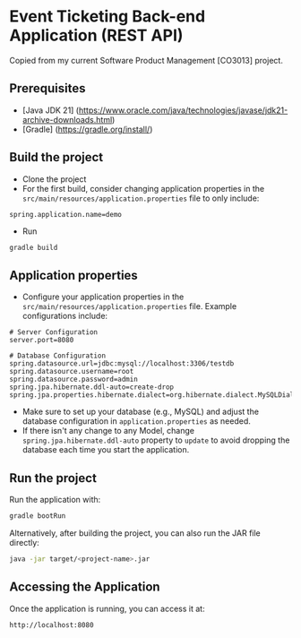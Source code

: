 # Event Ticketing Back-end Application (REST API)

Copied from my current Software Product Management [CO3013] project.

## Prerequisites

* [Java JDK 21] (https://www.oracle.com/java/technologies/javase/jdk21-archive-downloads.html)
* [Gradle] (https://gradle.org/install/)

## Build the project
- Clone the project
- For the first build, consider changing application properties in the `src/main/resources/application.properties` file to only include:
```properties
spring.application.name=demo
```
- Run 
```bash
gradle build
```

## Application properties
- Configure your application properties in the `src/main/resources/application.properties` file. Example configurations include:

```properties
# Server Configuration
server.port=8080

# Database Configuration
spring.datasource.url=jdbc:mysql://localhost:3306/testdb
spring.datasource.username=root
spring.datasource.password=admin
spring.jpa.hibernate.ddl-auto=create-drop
spring.jpa.properties.hibernate.dialect=org.hibernate.dialect.MySQLDialect
```

- Make sure to set up your database (e.g., MySQL) and adjust the database configuration in `application.properties` as needed.
- If there isn't any change to any Model, change `spring.jpa.hibernate.ddl-auto` property to `update` to avoid dropping the database each time you start the application.

## Run the project
Run the application with:
```bash
gradle bootRun
```
Alternatively, after building the project, you can also run the JAR file directly:
```bash
java -jar target/<project-name>.jar
```

## Accessing the Application
Once the application is running, you can access it at:
```
http://localhost:8080
```
